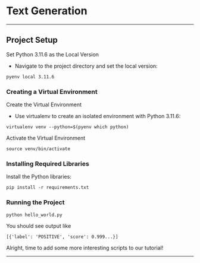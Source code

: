 # Text Generation
---

## Project Setup

Set Python 3.11.6 as the Local Version
 - Navigate to the project directory and set the local version:

```
pyenv local 3.11.6
```
### Creating a Virtual Environment

Create the Virtual Environment
- Use virtualenv to create an isolated environment with Python 3.11.6:

```
virtualenv venv --python=$(pyenv which python)
```

Activate the Virtual Environment

```
source venv/bin/activate
```

### Installing Required Libraries

Install the Python libraries:

```
pip install -r requirements.txt
```

### Running the Project

```
python hello_world.py
```

You should see output like

```
[{'label': 'POSITIVE', 'score': 0.999...}]
```

Alright, time to add some more interesting scripts to our tutorial!

---